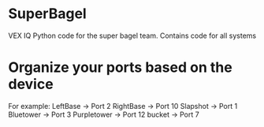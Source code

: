 # SuperBagel
VEX IQ Python code for the super bagel team. Contains code for all systems
# Organize your ports based on the device
For example:
LeftBase -> Port 2
RightBase -> Port 10
Slapshot -> Port 1
Bluetower -> Port 3
Purpletower -> Port 12
bucket -> Port 7
